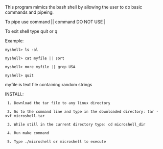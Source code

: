 This program mimics the bash shell by allowing the user to do basic commands and pipeing.


To pipe use command || command   	DO NOT USE |  


To exit shell type   quit or  q


Example:

	myshell> ls -al 

	myshell> cat myfile || sort

	myshell> more myfile || grep USA

	myshell> quit 



myfile is text file containing random strings






INSTALL: 
	
	 1. Download the tar file to any linux directory 

	 2. Go to the command line and type in the downloaded directory: tar -xvf microshell.tar

	 3. While still in the current directory type: cd microshell_dir

	 4. Run make command 

	 5. Type ./microshell or microshell to execute 




